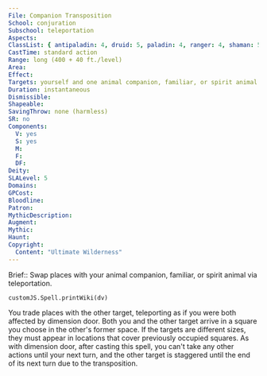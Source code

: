 ```yaml
---
File: Companion Transposition
School: conjuration
Subschool: teleportation
Aspects: 
ClassList: { antipaladin: 4, druid: 5, paladin: 4, ranger: 4, shaman: 5, sorcerer: 5, wizard: 5, witch: 5 }
CastTime: standard action
Range: long (400 + 40 ft./level)
Area: 
Effect: 
Targets: yourself and one animal companion, familiar, or spirit animal within range
Duration: instantaneous
Dismissible: 
Shapeable: 
SavingThrow: none (harmless)
SR: no
Components:
  V: yes
  S: yes
  M: 
  F: 
  DF: 
Deity: 
SLALevel: 5
Domains: 
GPCost: 
Bloodline: 
Patron: 
MythicDescription: 
Augment: 
Mythic: 
Haunt: 
Copyright:
  Content: "Ultimate Wilderness"
---
```

Brief:: Swap places with your animal companion, familiar, or spirit animal via teleportation.

```dataviewjs
customJS.Spell.printWiki(dv)
```

You trade places with the other target, teleporting as if you were both affected by dimension door. Both you and the other target arrive in a square you choose in the other's former space. If the targets are different sizes, they must appear in locations that cover previously occupied squares. As with dimension door, after casting this spell, you can't take any other actions until your next turn, and the other target is staggered until the end of its next turn due to the transposition.
